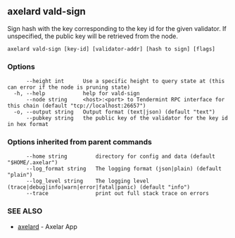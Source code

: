 ## axelard vald-sign

Sign hash with the key corresponding to the key id for the given validator. If unspecified, the public key will be retrieved from the node.

```
axelard vald-sign [key-id] [validator-addr] [hash to sign] [flags]
```

### Options

```
      --height int      Use a specific height to query state at (this can error if the node is pruning state)
  -h, --help            help for vald-sign
      --node string     <host>:<port> to Tendermint RPC interface for this chain (default "tcp://localhost:26657")
  -o, --output string   Output format (text|json) (default "text")
      --pubkey string   the public key of the validator for the key id in hex format
```

### Options inherited from parent commands

```
      --home string         directory for config and data (default "$HOME/.axelar")
      --log_format string   The logging format (json|plain) (default "plain")
      --log_level string    The logging level (trace|debug|info|warn|error|fatal|panic) (default "info")
      --trace               print out full stack trace on errors
```

### SEE ALSO

* [axelard](axelard.md)	 - Axelar App

